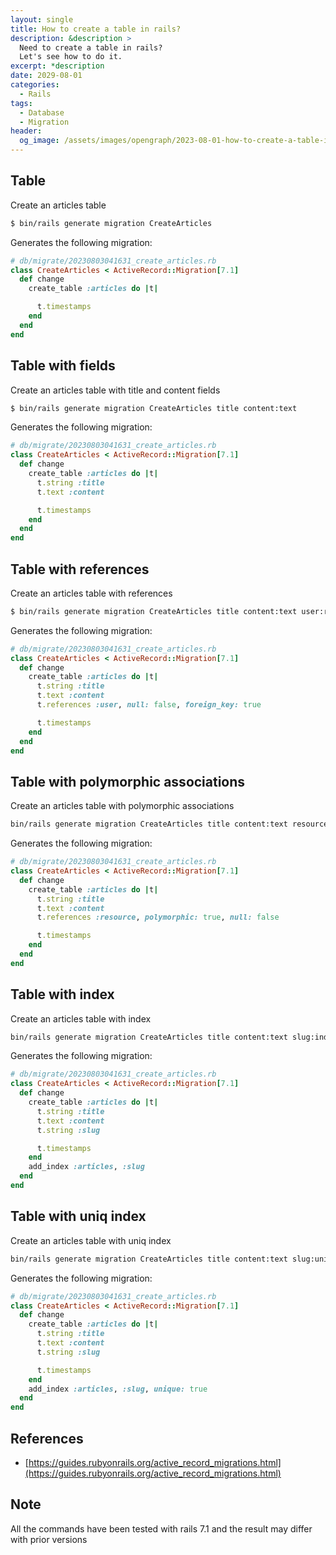```yaml
---
layout: single
title: How to create a table in rails?
description: &description >
  Need to create a table in rails?
  Let's see how to do it.
excerpt: *description
date: 2029-08-01
categories:
  - Rails
tags:
  - Database
  - Migration
header:
  og_image: /assets/images/opengraph/2023-08-01-how-to-create-a-table-in-rails.png
---
```


## Table

Create an articles table

```bash
$ bin/rails generate migration CreateArticles
```

Generates the following migration:

```ruby
# db/migrate/20230803041631_create_articles.rb
class CreateArticles < ActiveRecord::Migration[7.1]
  def change
    create_table :articles do |t|

      t.timestamps
    end
  end
end
```

## Table with fields

Create an articles table with title and content fields

```bash
$ bin/rails generate migration CreateArticles title content:text
```

Generates the following migration:

```ruby
# db/migrate/20230803041631_create_articles.rb
class CreateArticles < ActiveRecord::Migration[7.1]
  def change
    create_table :articles do |t|
      t.string :title
      t.text :content

      t.timestamps
    end
  end
end
```

## Table with references

Create an articles table with references

```bash
$ bin/rails generate migration CreateArticles title content:text user:references
```

Generates the following migration:

```ruby
# db/migrate/20230803041631_create_articles.rb
class CreateArticles < ActiveRecord::Migration[7.1]
  def change
    create_table :articles do |t|
      t.string :title
      t.text :content
      t.references :user, null: false, foreign_key: true

      t.timestamps
    end
  end
end
```

## Table with polymorphic associations

Create an articles table with polymorphic associations

```bash
bin/rails generate migration CreateArticles title content:text resource:references{polymorphic}
```

Generates the following migration:

```ruby
# db/migrate/20230803041631_create_articles.rb
class CreateArticles < ActiveRecord::Migration[7.1]
  def change
    create_table :articles do |t|
      t.string :title
      t.text :content
      t.references :resource, polymorphic: true, null: false

      t.timestamps
    end
  end
end
```

## Table with index

Create an articles table with index

```bash
bin/rails generate migration CreateArticles title content:text slug:index
```

Generates the following migration:

```ruby
# db/migrate/20230803041631_create_articles.rb
class CreateArticles < ActiveRecord::Migration[7.1]
  def change
    create_table :articles do |t|
      t.string :title
      t.text :content
      t.string :slug

      t.timestamps
    end
    add_index :articles, :slug
  end
end
```

## Table with uniq index


Create an articles table with uniq index

```bash
bin/rails generate migration CreateArticles title content:text slug:uniq
```

Generates the following migration:

```ruby
# db/migrate/20230803041631_create_articles.rb
class CreateArticles < ActiveRecord::Migration[7.1]
  def change
    create_table :articles do |t|
      t.string :title
      t.text :content
      t.string :slug

      t.timestamps
    end
    add_index :articles, :slug, unique: true
  end
end
```

## References

- [https://guides.rubyonrails.org/active_record_migrations.html](https://guides.rubyonrails.org/active_record_migrations.html)

## Note

All the commands have been tested with rails 7.1 and the result may differ with prior versions
